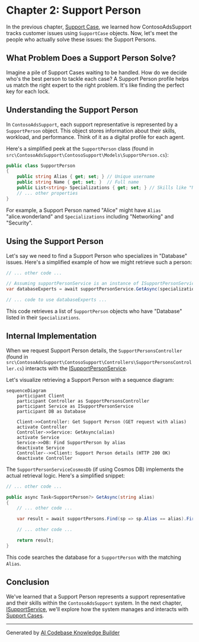 # Chapter 2: Support Person

In the previous chapter, [Support Case](01_support_case.md), we learned how ContosoAdsSupport tracks customer issues using `SupportCase` objects. Now, let's meet the people who actually solve these issues: the Support Persons.

## What Problem Does a Support Person Solve?

Imagine a pile of Support Cases waiting to be handled.  How do we decide who's the best person to tackle each case? A Support Person profile helps us match the right expert to the right problem.  It's like finding the perfect key for each lock.

## Understanding the Support Person

In `ContosoAdsSupport`, each support representative is represented by a `SupportPerson` object. This object stores information about their skills, workload, and performance.  Think of it as a digital profile for each agent.

Here's a simplified peek at the `SupportPerson` class (found in `src\ContosoAdsSupport\ContosoSupport\Models\SupportPerson.cs`):

```csharp
public class SupportPerson
{
    public string Alias { get; set; } // Unique username
    public string Name { get; set; }  // Full name
    public List<string> Specializations { get; set; } // Skills like "Networking", "Database"
    // ... other properties
}
```

For example, a Support Person named "Alice" might have `Alias` "alice.wonderland" and `Specializations` including "Networking" and "Security".

## Using the Support Person

Let's say we need to find a Support Person who specializes in "Database" issues.  Here's a simplified example of how we might retrieve such a person:

```csharp
// ... other code ...

// Assuming supportPersonService is an instance of ISupportPersonService
var databaseExperts = await supportPersonService.GetAsync(specialization: "Database"); 

// ... code to use databaseExperts ...
```

This code retrieves a list of `SupportPerson` objects who have "Database" listed in their `Specializations`.

## Internal Implementation

When we request Support Person details, the `SupportPersonsController` (found in `src\ContosoAdsSupport\ContosoSupport\Controllers\SupportPersonsController.cs`) interacts with the [ISupportPersonService](04_isupportpersonservice.md).

Let's visualize retrieving a Support Person with a sequence diagram:

```mermaid
sequenceDiagram
    participant Client
    participant Controller as SupportPersonsController
    participant Service as ISupportPersonService
    participant DB as Database

    Client->>Controller: Get Support Person (GET request with alias)
    activate Controller
    Controller->>Service: GetAsync(alias)
    activate Service
    Service->>DB: Find SupportPerson by alias
    deactivate Service
    Controller-->>Client: Support Person details (HTTP 200 OK)
    deactivate Controller
```


The `SupportPersonServiceCosmosDb` (if using Cosmos DB) implements the actual retrieval logic. Here's a simplified snippet:

```csharp
// ... other code ...

public async Task<SupportPerson?> GetAsync(string alias)
{
    // ... other code ...

    var result = await supportPersons.Find(sp => sp.Alias == alias).FirstOrDefaultAsync();

    // ... other code ...

    return result;
}
```

This code searches the database for a `SupportPerson` with the matching `Alias`.

## Conclusion

We've learned that a Support Person represents a support representative and their skills within the `ContosoAdsSupport` system. In the next chapter, [ISupportService](03_isupportservice.md), we'll explore how the system manages and interacts with [Support Cases](01_support_case.md).


---

Generated by [AI Codebase Knowledge Builder](https://github.com/The-Pocket/Tutorial-Codebase-Knowledge)